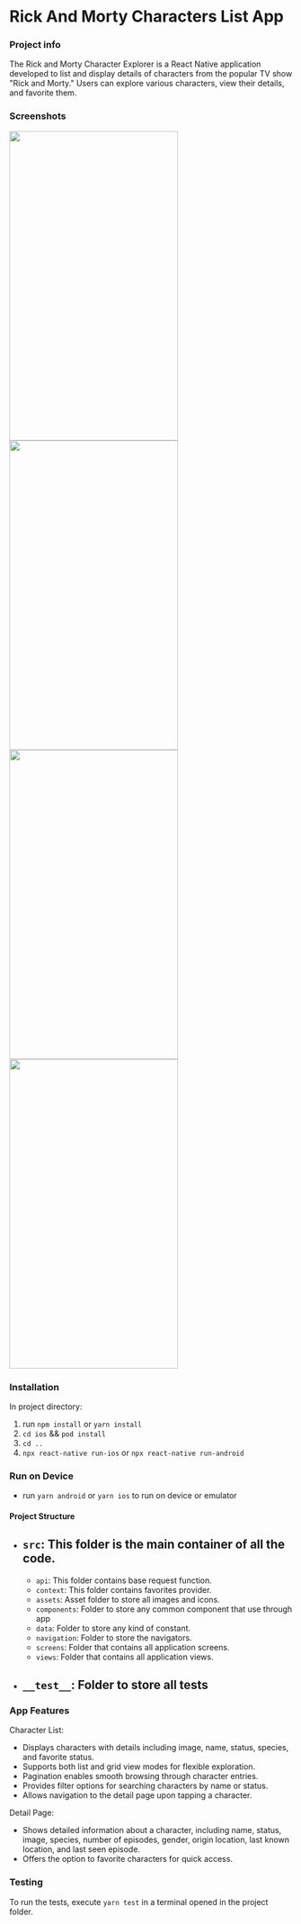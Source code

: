 # Rick And Morty Characters List App

### Project info

The Rick and Morty Character Explorer is a React Native application developed to list and display details of characters from the popular TV show "Rick and Morty." Users can explore various characters, view their details, and favorite them.

### Screenshots

<img src="https://github.com/kkureli/RickAndMorty/assets/33238066/6aafcedd-bb8b-41bd-a356-a3d407b72800"  width="300" height="550" />
<img src="https://github.com/kkureli/RickAndMorty/assets/33238066/3f10bea0-85ec-4e46-b063-2b7cb425083e"  width="300" height="550" />
<img src="https://github.com/kkureli/RickAndMorty/assets/33238066/18faece7-07fb-460d-8202-1c661c260af0"  width="300" height="550" />
<img src="https://github.com/kkureli/RickAndMorty/assets/33238066/d44ae532-b725-44a4-8775-42361766a26b"  width="300" height="550" />


### Installation

In project directory:

1. run `npm install` or `yarn install`
2. `cd ios` && `pod install`
3. `cd ..`
4. `npx react-native run-ios` or `npx react-native run-android`

### Run on Device

- run `yarn android` or `yarn ios` to run on device or emulator

#### Project Structure

- ## `src`: This folder is the main container of all the code.
  - `api`: This folder contains base request function.
  - `context`: This folder contains favorites provider.
  - `assets`: Asset folder to store all images and icons.
  - `components`: Folder to store any common component that use through app
  - `data`: Folder to store any kind of constant.
  - `navigation`: Folder to store the navigators.
  - `screens`: Folder that contains all application screens.
  - `views`: Folder that contains all application views.
- ## `__test__`: Folder to store all tests

### App Features

Character List:

- Displays characters with details including image, name, status, species, and favorite status.
- Supports both list and grid view modes for flexible exploration.
- Pagination enables smooth browsing through character entries.
- Provides filter options for searching characters by name or status.
- Allows navigation to the detail page upon tapping a character.

Detail Page:
- Shows detailed information about a character, including name, status, image, species, number of episodes, gender, origin location, last known location, and last seen episode.
- Offers the option to favorite characters for quick access.

### Testing

To run the tests, execute `yarn test` in a terminal opened in the project folder.



